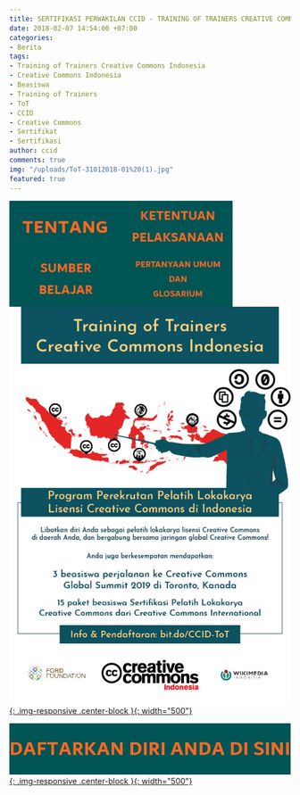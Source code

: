 ```yaml
---
title: SERTIFIKASI PERWAKILAN CCID - TRAINING OF TRAINERS CREATIVE COMMONS INDONESIA
date: 2018-02-07 14:54:00 +07:00
categories:
- Berita
tags:
- Training of Trainers Creative Commons Indonesia
- Creative Commons Indonesia
- Beasiswa
- Training of Trainers
- ToT
- CCID
- Creative Commons
- Sertifikat
- Sertifikasi
author: ccid
comments: true
img: "/uploads/ToT-31012018-01%20(1).jpg"
featured: true
---
```


<a href="http://creativecommons.or.id/sertifikasi-perwakilan-ccid-training-of-trainers-creative-commons-indonesia/tentang-training-of-trainers-creative-commons-indonesia/"><img style="float: left;" src="/uploads/Tentang%202.jpg" class="img-responsive" width="200"><a href="http://creativecommons.or.id/sertifikasi-perwakilan-ccid-training-of-trainers-creative-commons-indonesia/ketentuan-pelaksanaan-training-of-trainers-creative-commons-indonesia/"><img style="float: left;" src="/uploads/Ketentuan%20Pelaksanaan.jpg" class="img-responsive" width="200"><a href="http://creativecommons.or.id/sertifikasi-perwakilan-ccid-training-of-trainers-creative-commons-indonesia/sumber-belajar/"><img style="float: left;" src="/uploads/Sumber%20Belajar.jpg" class="img-responsive" width="200"><a href="http://creativecommons.or.id/sertifikasi-perwakilan-ccid-training-of-trainers-creative-commons-indonesia/pertanyaan-umum-dan-glosarium/"><img style="float: left;" src="/uploads/Pertanyaan%20Umum%20dan%20Glosarium.jpg" class="img-responsive" width="200">

![ToT-31012018-01 (1).jpg](/uploads/ToT-31012018-01%20(1).jpg){: .img-responsive .center-block }{: width="500"}

<a href="https://freeonlinesurveys.com/s/cAvWBW99">![daftar.jpg](/uploads/daftar.jpg){: .img-responsive .center-block }{: width="500"}